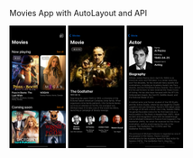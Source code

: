 Movies App with AutoLayout and API

<p float="left">
  <img src="1.jpg" width="100" />
  <img src="2.jpg" width="100" /> 
  <img src="3.jpg" width="100" />
</p>

